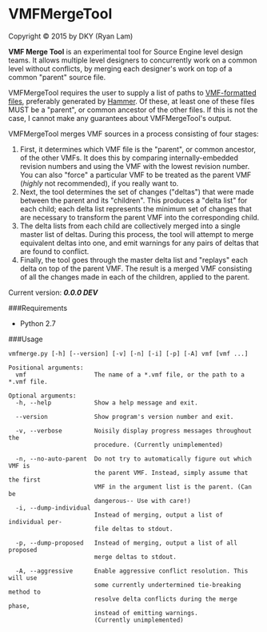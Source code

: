 VMFMergeTool
============

Copyright © 2015 by DKY (Ryan Lam)

__VMF Merge Tool__ is an experimental tool for Source Engine level design teams. It allows multiple level designers to concurrently work on a common level without conflicts, by merging each designer's work on top of a common "parent" source file.

VMFMergeTool requires the user to supply a list of paths to [VMF-formatted files](https://developer.valvesoftware.com/wiki/VMF), preferably generated by [Hammer](https://developer.valvesoftware.com/wiki/Valve_Hammer_Editor). Of these, at least one of these files MUST be a "parent", or common ancestor of the other files. If this is not the case, I cannot make any guarantees about VMFMergeTool's output.

VMFMergeTool merges VMF sources in a process consisting of four stages:

1. First, it determines which VMF file is the "parent", or common ancestor, of the other VMFs. It does this by comparing internally-embedded revision numbers and using the VMF with the lowest revision number. You can also "force" a particular VMF to be treated as the parent VMF (_highly_ not recommended), if you really want to.
2. Next, the tool determines the set of changes ("deltas") that were made between the parent and its "children". This produces a "delta list" for each child; each delta list represents the minimum set of changes that are necessary to transform the parent VMF into the corresponding child.
3. The delta lists from each child are collectively merged into a single master list of deltas. During this process, the tool will attempt to merge equivalent deltas into one, and emit warnings for any pairs of deltas that are found to conflict.
4. Finally, the tool goes through the master delta list and "replays" each delta on top of the parent VMF. The result is a merged VMF consisting of all the changes made in each of the children, applied to the parent.

Current version: ___0.0.0 DEV___

###Requirements
* Python 2.7

###Usage
```
vmfmerge.py [-h] [--version] [-v] [-n] [-i] [-p] [-A] vmf [vmf ...]

Positional arguments:
  vmf                   The name of a *.vmf file, or the path to a *.vmf file.

Optional arguments:
  -h, --help            Show a help message and exit.
  
  --version             Show program's version number and exit.
  
  -v, --verbose         Noisily display progress messages throughout the
                        procedure. (Currently unimplemented)
                        
  -n, --no-auto-parent  Do not try to automatically figure out which VMF is
                        the parent VMF. Instead, simply assume that the first
                        VMF in the argument list is the parent. (Can be
                        dangerous-- Use with care!)
  -i, --dump-individual
                        Instead of merging, output a list of individual per-
                        file deltas to stdout.
                        
  -p, --dump-proposed   Instead of merging, output a list of all proposed
                        merge deltas to stdout.
                        
  -A, --aggressive      Enable aggressive conflict resolution. This will use 
                        some currently undertermined tie-breaking method to 
                        resolve delta conflicts during the merge phase, 
                        instead of emitting warnings.
                        (Currently unimplemented)
```

